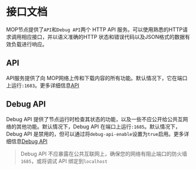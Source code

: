 # 接口文档

MOP节点提供了`API`和`Debug API`两个 HTTP API 服务。可以使用熟悉的HTTP请求调用相应接口，并以语义准确的HTTP 状态和错误代码以及JSON格式的数据有效负载进行响应。

## API

API服务提供了向 MOP网络上传和下载内容的所有功能。默认情况下，它在端口上运行`:1683`。更多详细信息[API](https://redesblock.github.io/mop/api.html)

## Debug API

Debug API 提供了节点运行时检查其状态的功能，以及一些不应公开给公共互网络的其他功能。默认情况下，Debug API 在端口上运行`:1685`。默认情况下，Debug API 是禁用的，但可以通过将`debug-api-enable`设置为`true`启用。更多详细信息[Debug API](https://redesblock.github.io/mop/debug-api.html)

> Debug API 不应暴露在公共互联网上，确保您的网络有阻止端口的防火墙`1685`，或将调试 API 绑定到`localhost`